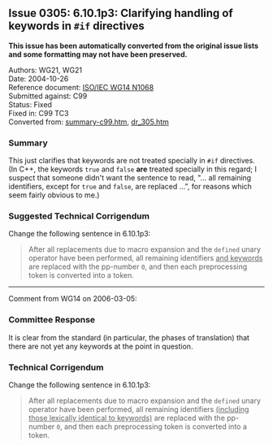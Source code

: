 ## Issue 0305: 6.10.1p3: Clarifying handling of keywords in `#if` directives

**This issue has been automatically converted from the original issue lists and some formatting may not have been preserved.**

Authors: WG21, WG21  
Date: 2004-10-26  
Reference document: [ISO/IEC WG14 N1068](https://www.open-std.org/jtc1/sc22/wg14/www/docs/n1068.htm)  
Submitted against: C99  
Status: Fixed  
Fixed in: C99 TC3  
Converted from: [summary-c99.htm](https://www.open-std.org/jtc1/sc22/wg14/www/docs/summary-c99.htm), [dr_305.htm](https://www.open-std.org/jtc1/sc22/wg14/www/docs/dr_305.htm)

### Summary

This just clarifies that keywords are not treated specially in `#if` directives.
(In C\+\+, the keywords `true` and `false` **are** treated specially in this
regard; I suspect that someone didn't want the sentence to read, "... all
remaining identifiers, except for `true` and `false`, are replaced ...", for
reasons which seem fairly obvious to me.)

### Suggested Technical Corrigendum

Change the following sentence in 6.10.1p3:

> After all replacements due to macro expansion and the `defined` unary operator
> have been performed, all remaining identifiers <ins>and keywords</ins> are
> replaced with the pp-number `0`, and then each preprocessing token is converted
> into a token.

---

Comment from WG14 on 2006-03-05:

### Committee Response

It is clear from the standard (in particular, the phases of translation) that
there are not yet any keywords at the point in question.

### Technical Corrigendum

Change the following sentence in 6.10.1p3:

> After all replacements due to macro expansion and the `defined` unary operator
> have been performed, all remaining identifiers <ins>(including those lexically
> identical to keywords)</ins> are replaced with the pp-number `0`, and then each
> preprocessing token is converted into a token.

